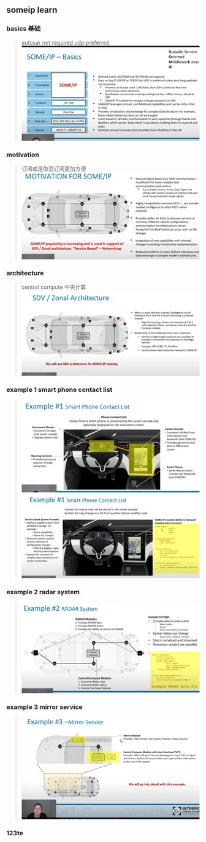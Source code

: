 ## someip learn
### basics 基础
> autosar not required 
> udp preferred
> ![alt text](image.png)

### motivation
> 订阅或是取消订阅更加方便
> ![alt text](image-1.png)

### architecture 
> central compute 中央计算 
> ![alt text](image-2.png)

### example 1 smart phone contact list
> ![alt text](image-3.png)
> ![alt text](image-4.png)

### example 2 radar system
> ![alt text](image-5.png)

### example 3 mirror service 
> ![alt text](image-6.png)

### 123te